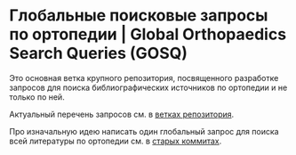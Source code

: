 # Глобальные поисковые запросы по ортопедии | Global Orthopaedics Search Queries (GOSQ)

Это основная ветка крупного репозитория, посвященного разработке запросов для поиска библиографических источников по ортопедии и не только по ней.

Актуальный перечень запросов см. в [ветках репозитория](https://github.com/p1m-ortho/qs-global-ortho-search-queries/branches).

Про изначальную идею написать один глобальный запрос для поиска всей литературы по ортопедии см. в [старых коммитах](https://github.com/p1m-ortho/qs-global-ortho-search-queries/blob/6ea77c71cf970dbec212c514c26a62cfbdbcea2e/METHOD.md).
